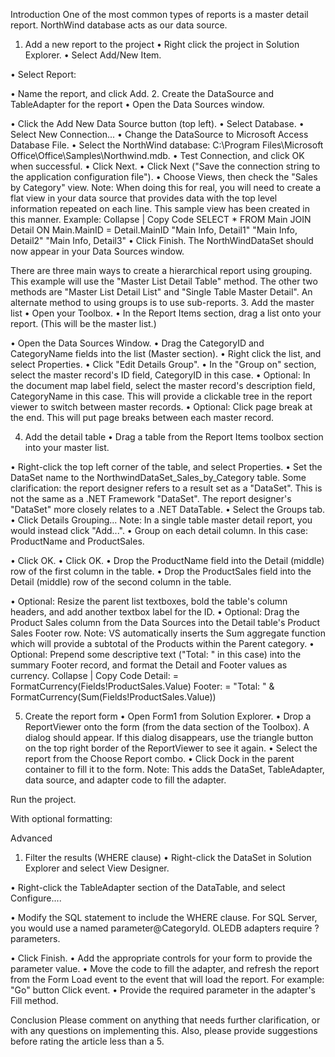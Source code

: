 Introduction
One of the most common types of reports is a master detail report. NorthWind database acts as our data source. 
1. Add a new report to the project
•	Right click the project in Solution Explorer.
•	Select Add/New Item.
 
•	Select Report:
 
•	Name the report, and click Add.
2. Create the DataSource and TableAdapter for the report
•	Open the Data Sources window.
 
•	Click the Add New Data Source button (top left).
•	Select Database.
•	Select New Connection...
•	Change the DataSource to Microsoft Access Database File.
•	Select the NorthWind database: C:\Program Files\Microsoft Office\Office\Samples\Northwind.mdb.
•	Test Connection, and click OK when successful.
•	Click Next.
•	Click Next ("Save the connection string to the application configuration file").
•	Choose Views, then check the "Sales by Category" view. Note: When doing this for real, you will need to create a flat view in your data source that provides data with the top level information repeated on each line. This sample view has been created in this manner.
Example:
  Collapse | Copy Code
SELECT * FROM Main JOIN Detail ON Main.MainID = Detail.MainID
"Main Info, Detail1"
"Main Info, Detail2"
"Main Info, Detail3"
•	Click Finish. The NorthWindDataSet should now appear in your Data Sources window.
 
There are three main ways to create a hierarchical report using grouping. This example will use the "Master List Detail Table" method. The other two methods are "Master List Detail List" and "Single Table Master Detail". An alternate method to using groups is to use sub-reports.
3. Add the master list
•	Open your Toolbox.
•	In the Report Items section, drag a list onto your report. (This will be the master list.)
 
•	Open the Data Sources Window.
•	Drag the CategoryID and CategoryName fields into the list (Master section).
•	Right click the list, and select Properties.
•	Click "Edit Details Group".
•	In the "Group on" section, select the master record's ID field, CategoryID in this case.
•	Optional: In the document map label field, select the master record's description field, CategoryName in this case. This will provide a clickable tree in the report viewer to switch between master records.
•	Optional: Click page break at the end. This will put page breaks between each master record.
 
4. Add the detail table
•	Drag a table from the Report Items toolbox section into your master list.
 
•	Right-click the top left corner of the table, and select Properties.
•	Set the DataSet name to the NorthwindDataSet_Sales_by_Category table. Some clarification: the report designer refers to a result set as a "DataSet". This is not the same as a .NET Framework "DataSet". The report designer's "DataSet" more closely relates to a .NET DataTable.
•	Select the Groups tab.
•	Click Details Grouping... Note: In a single table master detail report, you would instead click "Add...".
•	Group on each detail column. In this case: ProductName and ProductSales.
 
•	Click OK.
•	Click OK.
•	Drop the ProductName field into the Detail (middle) row of the first column in the table.
•	Drop the ProductSales field into the Detail (middle) row of the second column in the table.
 
•	Optional: Resize the parent list textboxes, bold the table's column headers, and add another textbox label for the ID.
•	Optional: Drag the Product Sales column from the Data Sources into the Detail table's Product Sales Footer row.
Note: VS automatically inserts the Sum aggregate function which will provide a subtotal of the Products within the Parent category.
•	Optional: Prepend some descriptive text ("Total: " in this case) into the summary Footer record, and format the Detail and Footer values as currency.
  Collapse | Copy Code
Detail:  = FormatCurrency(Fields!ProductSales.Value)
Footer:  = "Total: " & FormatCurrency(Sum(Fields!ProductSales.Value))
 
5. Create the report form
•	Open Form1 from Solution Explorer.
•	Drop a ReportViewer onto the form (from the data section of the Toolbox). A dialog should appear. If this dialog disappears, use the triangle button on the top right border of the ReportViewer to see it again.
•	Select the report from the Choose Report combo.
•	Click Dock in the parent container to fill it to the form. Note: This adds the DataSet, TableAdapter, data source, and adapter code to fill the adapter.
 
Run the project.
 
With optional formatting:
 
Advanced
1. Filter the results (WHERE clause)
•	Right-click the DataSet in Solution Explorer and select View Designer.
 
•	Right-click the TableAdapter section of the DataTable, and select Configure....
 
•	Modify the SQL statement to include the WHERE clause. For SQL Server, you would use a named parameter@CategoryId. OLEDB adapters require ? parameters.
 
•	Click Finish.
•	Add the appropriate controls for your form to provide the parameter value.
•	Move the code to fill the adapter, and refresh the report from the Form Load event to the event that will load the report. For example: "Go" button Click event.
•	Provide the required parameter in the adapter's Fill method.
 
Conclusion
Please comment on anything that needs further clarification, or with any questions on implementing this. Also, please provide suggestions before rating the article less than a 5.

